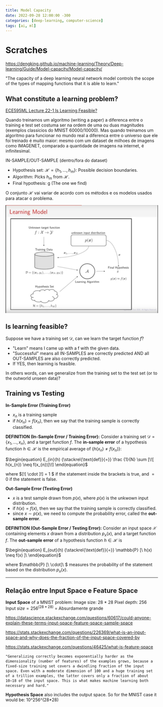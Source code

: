 ```yaml
---
title: Model Capacity
date: 2022-09-28 12:00:00 -300
categories: [deep-learning, computer-science]
tags: [ai, ml]
---
```


# Scratches

https://dengking.github.io/machine-learning/Theory/Deep-learning/Guide/Model-capacity/Model-capacity/

"The capacity of a deep learning neural network model controls the scope of the types of mapping functions that it is able to learn."

## What constitute a learning problem?
[ECE595ML Lecture 22-1 Is Learning Feasible?](https://www.youtube.com/watch?v=FZZGnPZT_ns&list=PL4FSfq6xtSvyqEsz3UUnAizemXJfQyDVD&index=49)

Quando treinamos um algoritmo (writing a paper) a diferenca entre o training e test set costuma ser na ordem de uma ou duas magnitudes (exemplos classicios do MNIST 60000/10000). Mas quando treinamos um algoritmo para funcionar no mundo real a diferenca entre o universo que ele foi treinado é muito maior: mesmo com um dataset de milhoes de imagens como IMAGENET, comparado a quantidade de imagens na internet, é infinitesimal.

IN-SAMPLE/OUT-SAMPLE (dentro/fora do dataset)

- Hypothesis set: $\mathcal{H} = \{ h_{1}, ..., h_{m} \}:$ Possible decision boundaries.
- Algorithm: Picks $h_{m}$ from $\mathcal{H}$.
- Final hypothesis: g (The one we find)

O conjunto $\mathcal{H}$ vai variar de acordo com os métodos e os modelos usados para atacar o problema.

![learning model](../assets/imgs/learning-model.png)

## Is learning feasible?
Suppose we have a training set $\mathcal{D}$, can we learn the target function $f$?
- "Learn" means I came up with a f with the given data.
- "Successful" means all IN-SAMPLES are correctly predicted AND all OUT-SAMPLES are also correctly predicted.
- If YES, then learning is feasible.

In others words, can we generalize from the training set to the test set (or to the outworld unseen data)?

## Training vs Testing 
**In-Sample Error (Training Error)**
- $x_{n}$ is a training sample
- if $h(x_{n}) = f(x_{n})$, then we say that the training sample is correctly classified.

**DEFINITION (In-Sample Error / Training Error):**
Consider a training set $\mathcal{D} = \{ x_{1}, ..., x_{n} \}$, and a target function $f$. The **in-sample error** of a hypothesis function $h \in \mathcal{H}$ is the empirical average of $\{ h(x_{n}) \neq f(x_{n}) \}$:

$\begin{equation}  
E_{in}(h) {\stackrel{\text{def}}{=}} \frac {1}{N} \sum [\![ h(x_{n}) \neq f(x_{n})]\!]
\end{equation}$

where $[\![ \cdot ]\!] = 1 $ if the statement inside the brackets is true, and $= 0$ if the statement is false.

**Out-Sample Error (Testing Error)**
- $x$ is a test sample drawn from $p(x)$, where $p(x)$ is the unkwown input distribution.
- if $h(x) = f(x)$, then we say that the training sample is correctly classified.
- since $x \sim p(x)$, we need to compute the probability error, called the **out-sample error**. 

**DEFINITION (Out-Sample Error / Testing Error):**
Consider an input space $\mathcal{X}$ containing elements $x$ drawn from a distribution $p_{x}(x)$, and a target function $f$. The **out-sample error** of a hypothesis function $h \in \mathcal{H}$ is 

$\begin{equation}  
E_{out}(h) {\stackrel{\text{def}}{=}} \mathbb{P} [\ h(x) \neq f(x) ]\ 
\end{equation}$

where $\mathbb{P} [\ \cdot]\ $ measures the probability of the statement based on the distribution $p_{x}(x)$.

---

## Relação entre Input Space e Feature Space

**Input Space** of a MNIST problem:
Image size: 28 * 28
Pixel depth: 256
Input $size = 256^(28*28)$ = Absurdamente grande

https://datascience.stackexchange.com/questions/60617/could-anyone-explain-these-terms-input-space-feature-space-sample-space

https://stats.stackexchange.com/questions/226369/what-is-an-input-space-and-why-does-the-fraction-of-the-input-space-covered-by

https://stats.stackexchange.com/questions/46425/what-is-feature-space

```
"Generalizing correctly becomes exponentially harder as the dimensionality (number of features) of the examples grows, because a fixed-size training set covers a dwindling fraction of the input space. Even with a moderate dimension of 100 and a huge training set of a trillion examples, the latter covers only a fraction of about 10−18 of the input space. This is what makes machine learning both necessary and hard."
```

**Hypothesis Space** also includes the output space. So for the MNIST case it would be:
10^256^(28*28)